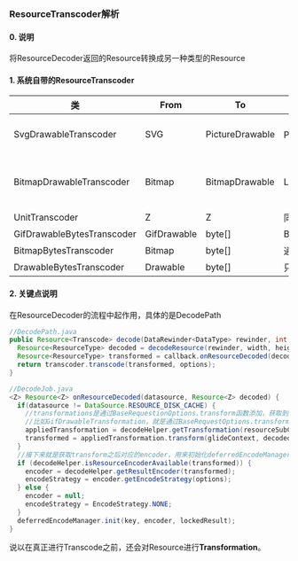 ### ResourceTranscoder解析

#### 0. 说明

将ResourceDecoder返回的Resource转换成另一种类型的Resource

#### 1. 系统自带的ResourceTranscoder

| 类                         | From        | To              | 说明                                                  | 备注                                                         |
| -------------------------- | ----------- | --------------- | ----------------------------------------------------- | ------------------------------------------------------------ |
| SvgDrawableTranscoder      | SVG         | PictureDrawable | PictureDrawable是Android用来处理矢量图的Drawable      | 先通过svg.renderToPicture转换成Picture，然后返回PictureDrawable(picture) |
| BitmapDrawableTranscoder   | Bitmap      | BitmapDrawable  | LazyBItmapDrawableResource.obtain(resources)          | 使用BimapDrawable(resources, bitmap)来作为Resource的内容     |
| UnitTranscoder             | Z           | Z               | 同类型没做任何处理                                    |                                                              |
| GifDrawableBytesTranscoder | GifDrawable | byte[]          | ByteResource(ByteBufferUtil.toBytes(gif.getBuffer())) | 将GifDrawable转为byte[]                                      |
| BitmapBytesTranscoder      | Bitmap      | byte[]          | 通过ByteArrayOutputStream将bitmap写入byte[]           |                                                              |
| DrawableBytesTranscoder    | Drawable    | byte[]          | 只支持BitmapDrawable和GifDrawable                     |                                                              |

#### 2. 关键点说明

在ResourceDecoder的流程中起作用，具体的是DecodePath

```java
//DecodePath.java
public Resource<Transcode> decode(DataRewinder<DataType> rewinder, int width, int height,@NonNull Options options, DecodeCallback<ResourceType> callback) throws GlideException {
  Resource<ResourceType> decoded = decodeResource(rewinder, width, height, options);
  Resource<ResourceType> transformed = callback.onResourceDecoded(decoded);
  return transcoder.transcode(transformed, options);
}

//DecodeJob.java
<Z> Resource<Z> onResourceDecoded(datasource, Resource<Z> decoded) {
  if(datasource != DataSource.RESOURCE_DISK_CACHE) {
    //transformations是通过BaseRequestionOptions.transform函数添加，获取到之后会优先对解码后的Resource进行Transform
    //比如GifDrawableTransformation，就是通过BaseRequestOptions.transform来注册真正对GifDrawable的第一帧Bitmap的，大部分Transformation实现类都是类似代理的模式，通过
    appliedTransformation = decodeHelper.getTransformation(resourceSubClass);
    transformed = appliedTransformation.transform(glideContext, decoded, width, height);
  }
  //接下来就是获取transform之后对应的encoder，用来初始化deferredEncodeManager
  if (decodeHelper.isResourceEncoderAvailable(transformed)) {
    encoder = decodeHelper.getResultEncoder(transformed);
    encodeStrategy = encoder.getEncodeStrategy(options);
  } else {
    encoder = null;
    encodeStrategy = EncodeStrategy.NONE;
  }
  deferredEncodeManager.init(key, encoder, lockedResult);
}
```

说以在真正进行Transcode之前，还会对Resource进行**Transformation**。
